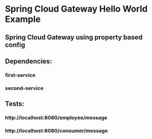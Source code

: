 # Spring Cloud Gateway Hello World Example

## Spring Cloud Gateway using property based config

## Dependencies:
### first-service
### second-service

## Tests:
### http://localhost:8080/employee/message
### http://localhost:8080/consumer/message
